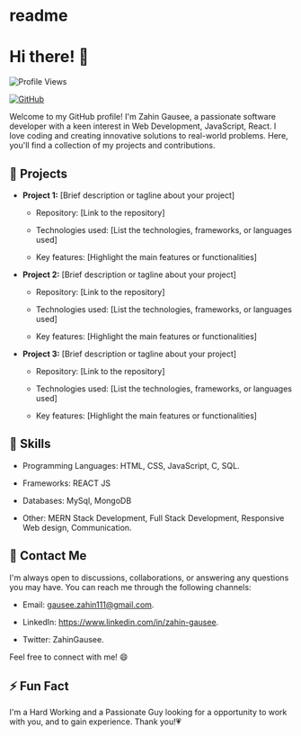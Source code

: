 # readme
# Hi there! 👋

![Profile Views](https://komarev.com/ghpvc/?username=ZahinGausee)

[![GitHub](https://img.shields.io/github/followers/ZahinGausee?label=Follow&style=social)](https://github.com/ZahinGausee)

Welcome to my GitHub profile! I'm Zahin Gausee, a passionate software developer with a keen interest in Web Development, JavaScript, React. I love coding and creating innovative solutions to real-world problems. Here, you'll find a collection of my projects and contributions.

## 🔭 Projects

- **Project 1:** [Brief description or tagline about your project]

  - Repository: [Link to the repository]

  - Technologies used: [List the technologies, frameworks, or languages used]

  - Key features: [Highlight the main features or functionalities]

- **Project 2:** [Brief description or tagline about your project]

  - Repository: [Link to the repository]

  - Technologies used: [List the technologies, frameworks, or languages used]

  - Key features: [Highlight the main features or functionalities]

- **Project 3:** [Brief description or tagline about your project]

  - Repository: [Link to the repository]

  - Technologies used: [List the technologies, frameworks, or languages used]

  - Key features: [Highlight the main features or functionalities]

## 🌱 Skills

- Programming Languages: HTML, CSS, JavaScript, C, SQL.

- Frameworks: REACT JS

- Databases: MySql, MongoDB

- Other: MERN Stack Development, Full Stack Development, Responsive  Web design, Communication.


## 💬 Contact Me

I'm always open to discussions, collaborations, or answering any questions you may have. You can reach me through the following channels:

- Email: gausee.zahin111@gmail.com.

- LinkedIn: https://www.linkedin.com/in/zahin-gausee.

- Twitter: ZahinGausee.

Feel free to connect with me! 😄

## ⚡ Fun Fact

I'm a Hard Working and a Passionate Guy looking for a opportunity to work with you, and to gain experience. 
Thank you!💗

